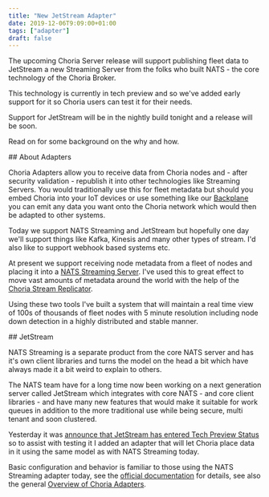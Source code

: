 ```yaml
---
title: "New JetStream Adapter"
date: 2019-12-06T9:09:00+01:00
tags: ["adapter"]
draft: false
---
```


The upcoming Choria Server release will support publishing fleet data to JetStream a new Streaming Server from the folks who built NATS - the core technology of the Choria Broker.

This technology is currently in tech preview and so we've added early support for it so Choria users can test it for their needs.

Support for JetStream will be in the nightly build tonight and a release will be soon.

Read on for some background on the why and how.

<!--more-->
## About Adapters

Choria Adapters allow you to receive data from Choria nodes and - after security validation - republish it into other technologies like Streaming Servers. You would traditionally use this for fleet metadata but should you embed Choria into your IoT devices or use something like our [Backplane](https://github.com/choria-io/go-backplane) you can emit any data you want onto the Choria network which would then be adapted to other systems.

Today we support NATS Streaming and JetStream but hopefully one day we'll support things like Kafka, Kinesis and many other types of stream.  I'd also like to support webhook based systems etc.

At present we support receiving node metadata from a fleet of nodes and placing it into a [NATS Streaming Server](https://docs.nats.io/nats-streaming-concepts/intro). I've used this to great effect to move vast amounts of metadata around the world with the help of the [Choria Stream Replicator](https://github.com/choria-io/stream-replicator).

Using these two tools I've built a system that will maintain a real time view of 100s of thousands of fleet nodes with 5 minute resolution including node down detection in a highly distributed and stable manner.

## JetStream

NATS Streaming is a separate product from the core NATS server and has it's own client libraries and turns the model on the head a bit which have always made it a bit weird to explain to others. 

The NATS team have for a long time now been working on a next generation server called JetStream which integrates with core NATS - and core client libraries - and have many new features that would make it suitable for work queues in addition to the more traditional use while being secure, multi tenant and soon clustered.

Yesterday it was [announce that JetStream has entered Tech Preview Status](https://github.com/nats-io/nats-server/blob/jetstream/jetstream/README.md) so to assist with testing it I added an adapter that will let Choria place data in it using the same model as with NATS Streaming today.

Basic configuration and behavior is familiar to those using the NATS Streaming adapter today, see the [official documentation](https://choria.io/docs/adapters/jetstream/) for details, see also the general [Overview of Choria Adapters](https://choria.io/docs/adapters/).